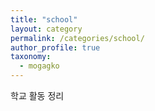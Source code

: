```yaml
---
title: "school"
layout: category
permalink: /categories/school/
author_profile: true
taxonomy:
  - mogagko
---
```

학교 활동 정리   
